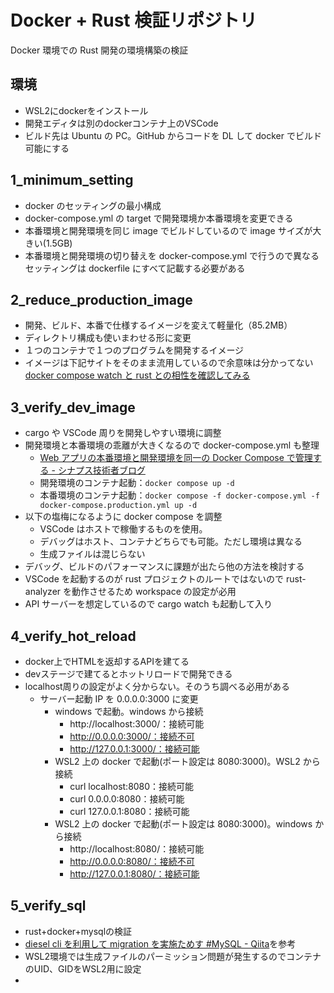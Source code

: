 # Docker + Rust 検証リポジトリ

Docker 環境での Rust 開発の環境構築の検証

## 環境

- WSL2にdockerをインストール
- 開発エディタは別のdockerコンテナ上のVSCode  
- ビルド先は Ubuntu の PC。GitHub からコードを DL して docker でビルド可能にする

## 1_minimum_setting

- docker のセッティングの最小構成
- docker-compose.yml の target で開発環境か本番環境を変更できる
- 本番環境と開発環境を同じ image でビルドしているので image サイズが大きい(1.5GB)
- 本番環境と開発環境の切り替えを docker-compose.yml で行うので異なるセッティングは dockerfile にすべて記載する必要がある

## 2_reduce_production_image

- 開発、ビルド、本番で仕様するイメージを変えて軽量化（85.2MB）
- ディレクトリ構成も使いまわせる形に変更
- １つのコンテナで１つのプログラムを開発するイメージ
- イメージは下記サイトをそのまま流用しているので余意味は分かってない
  [docker compose watch と rust との相性を確認してみる](https://zenn.dev/frusciante/articles/edbec9640f5a50)

## 3_verify_dev_image

- cargo や VSCode 周りを開発しやすい環境に調整
- 開発環境と本番環境の乖離が大きくなるので docker-compose.yml も整理
  - [Web アプリの本番環境と開発環境を同一の Docker Compose で管理する - シナプス技術者ブログ](https://tech.synapse.jp/entry/2023/06/15/183000)
  - 開発環境のコンテナ起動：`docker compose up -d`
  - 本番環境のコンテナ起動：`docker compose -f docker-compose.yml -f docker-compose.production.yml up -d`
- 以下の塩梅になるように docker compose を調整
  - VSCode はホストで稼働するものを使用。
  - デバッグはホスト、コンテナどちらでも可能。ただし環境は異なる
  - 生成ファイルは混じらない
- デバッグ、ビルドのパフォーマンスに課題が出たら他の方法を検討する
- VSCode を起動するのが rust プロジェクトのルートではないので rust-analyzer を動作させるため workspace の設定が必用
- API サーバーを想定しているので cargo watch も起動して入り

## 4_verify_hot_reload

- docker上でHTMLを返却するAPIを建てる
- devステージで建てるとホットリロードで開発できる
- localhost周りの設定がよく分からない。そのうち調べる必用がある
  - サーバー起動 IP を 0.0.0.0:3000 に変更
    - windows で起動。windows から接続
      - http://localhost:3000/：接続可能
      - http://0.0.0.0:3000/：接続不可
      - http://127.0.0.1:3000/：接続可能
    - WSL2 上の docker で起動(ポート設定は 8080:3000)。WSL2 から接続
      - curl localhost:8080：接続可能
      - curl 0.0.0.0:8080：接続可能
      - curl 127.0.0.1:8080：接続可能
    - WSL2 上の docker で起動(ポート設定は 8080:3000)。windows から接続
      - http://localhost:8080/：接続可能
      - http://0.0.0.0:8080/：接続不可
      - http://127.0.0.1:8080/：接続可能

## 5_verify_sql

- rust+docker+mysqlの検証
- [diesel cli を利用して migration を実施ためす #MySQL - Qiita](https://qiita.com/Gma_Gama/items/a489be2207f0b35f9282)を参考
- WSL2環境では生成ファイルのパーミッション問題が発生するのでコンテナのUID、GIDをWSL2用に設定
- 

